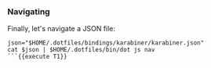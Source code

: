 ### Navigating

Finally, let's navigate a JSON file:
```
json="$HOME/.dotfiles/bindings/karabiner/karabiner.json"
cat $json | $HOME/.dotfiles/bin/dot js nav
```{{execute T1}}

